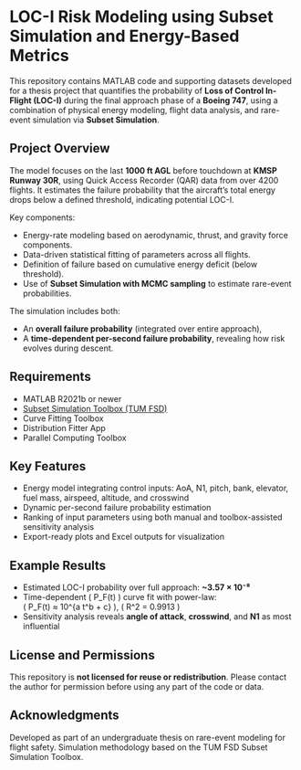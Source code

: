 # LOC-I Risk Modeling using Subset Simulation and Energy-Based Metrics

This repository contains MATLAB code and supporting datasets developed for a thesis project that quantifies the probability of **Loss of Control In-Flight (LOC-I)** during the final approach phase of a **Boeing 747**, using a combination of physical energy modeling, flight data analysis, and rare-event simulation via **Subset Simulation**.

## Project Overview

The model focuses on the last **1000 ft AGL** before touchdown at **KMSP Runway 30R**, using Quick Access Recorder (QAR) data from over 4200 flights. It estimates the failure probability that the aircraft’s total energy drops below a defined threshold, indicating potential LOC-I.

Key components:
- Energy-rate modeling based on aerodynamic, thrust, and gravity force components.
- Data-driven statistical fitting of parameters across all flights.
- Definition of failure based on cumulative energy deficit (below threshold).
- Use of **Subset Simulation with MCMC sampling** to estimate rare-event probabilities.

The simulation includes both:
- An **overall failure probability** (integrated over entire approach),
- A **time-dependent per-second failure probability**, revealing how risk evolves during descent.

## Requirements

- MATLAB R2021b or newer
- [Subset Simulation Toolbox (TUM FSD)](https://www.fs.tum.de/en/aircraft/projects/software-tools/)
- Curve Fitting Toolbox
- Distribution Fitter App
- Parallel Computing Toolbox

## Key Features

- Energy model integrating control inputs: AoA, N1, pitch, bank, elevator, fuel mass, airspeed, altitude, and crosswind
- Dynamic per-second failure probability estimation
- Ranking of input parameters using both manual and toolbox-assisted sensitivity analysis
- Export-ready plots and Excel outputs for visualization

## Example Results

- Estimated LOC-I probability over full approach: **~3.57 × 10⁻⁸**
- Time-dependent \( P_F(t) \) curve fit with power-law:  
  \( P_F(t) ≈ 10^{a t^b + c} \), \( R^2 = 0.9913 \)
- Sensitivity analysis reveals **angle of attack**, **crosswind**, and **N1** as most influential

## License and Permissions

This repository is **not licensed for reuse or redistribution**. Please contact the author for permission before using any part of the code or data.

## Acknowledgments

Developed as part of an undergraduate thesis on rare-event modeling for flight safety. Simulation methodology based on the TUM FSD Subset Simulation Toolbox.
